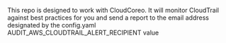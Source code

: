 This repo is designed to work with CloudCoreo. It will monitor CloudTrail against best practices for you and send a report to the email address designated by the config.yaml AUDIT_AWS_CLOUDTRAIL_ALERT_RECIPIENT value